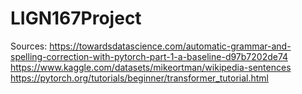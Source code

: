 # LIGN167Project

Sources:
https://towardsdatascience.com/automatic-grammar-and-spelling-correction-with-pytorch-part-1-a-baseline-d97b7202de74
https://www.kaggle.com/datasets/mikeortman/wikipedia-sentences
https://pytorch.org/tutorials/beginner/transformer_tutorial.html
